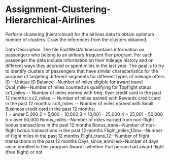 # Assignment-Clustering-Hierarchical-Airlines
Perform clustering (hierarchical) for the airlines data to obtain optimum number of clusters.  Draw the inferences from the clusters obtained. 

Data Description:   The file EastWestAirlinescontains information on passengers who belong to an airline’s frequent flier program. For each passenger the data include information on their mileage history and on different ways they accrued or spent miles in the last year. The goal is to try to identify clusters of passengers that have similar characteristics for the purpose of targeting different segments for different types of mileage offers 
ID --Unique ID
Balance--Number of miles eligible for award travel  
Qual_mile--Number of miles counted as qualifying for Topflight status 
cc1_miles -- Number of miles earned with freq. flyer credit card in the past 12 months: 
cc2_miles -- Number of miles earned with Rewards credit card in the past 12 months: 
cc3_miles -- Number of miles earned with Small Business credit card in the past 12 months:  
1 = under 5,000 2 = 5,000 - 10,000 3 = 10,001 - 25,000 4 = 25,001 - 50,000 5 = over 50,000 
Bonus_miles--Number of miles earned from non-flight bonus transactions in the past 12 months 
Bonus_trans--Number of non-flight bonus transactions in the past 12 months 
Flight_miles_12mo--Number of flight miles in the past 12 months 
Flight_trans_12--Number of flight transactions in the past 12 months  Days_since_enrolled--Number of days since enrolled in flier program  Award--whether that person had award flight (free flight) or not    
